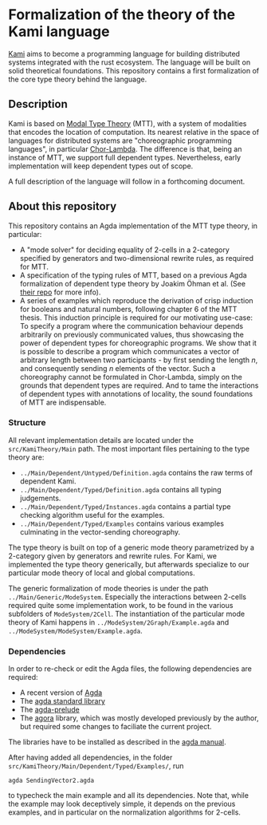 
# Formalization of the theory of the Kami language

[Kami](https://nlnet.nl/project/Kami/) aims to become a programming language for building distributed systems integrated with the rust ecosystem.
The language will be built on solid theoretical foundations. This repository contains a first formalization of the
core type theory behind the language.

## Description
Kami is based on [Modal Type Theory](http://www.danielgratzer.com/papers/phd-thesis.pdf) (MTT), with a system of modalities that encodes the location of computation. Its
nearest relative in the space of languages for distributed systems are "choreographic programming languages", in
particular [Chor-Lambda](https://arxiv.org/abs/2111.03701). The difference is that, being an instance of MTT, we support full dependent types. Nevertheless,
early implementation will keep dependent types out of scope.

A full description of the language will follow in a forthcoming document.

## About this repository

This repository contains an Agda implementation of the MTT type theory, in particular:
 - A "mode solver" for deciding equality of 2-cells in a 2-category specified by generators and two-dimensional rewrite rules,
   as required for MTT.
 - A specification of the typing rules of MTT, based on a previous Agda formalization of dependent type theory by
   Joakim Öhman et al. (See [their repo](https://github.com/mr-ohman/logrel-mltt/) for more info).
 - A series of examples which reproduce the derivation of crisp induction for booleans and natural numbers, following
   chapter 6 of the MTT thesis. This induction principle is required for our motivating use-case:
   To specify a program where the communication behaviour depends arbitrarily on previously communicated values, thus
   showcasing the power of dependent types for choreographic programs. We show that it is possible to describe a program
   which communicates a vector of arbitrary length between two participants - by first sending the length $n$, and consequently
   sending $n$ elements of the vector. Such a choreography cannot be formulated in Chor-Lambda, simply on the grounds that
   dependent types are required. And to tame the interactions of dependent types with annotations of locality, the sound
   foundations of MTT are indispensable.

### Structure

All relevant implementation details are located under the `src/KamiTheory/Main` path. The most important files pertaining
to the type theory are:
  - `../Main/Dependent/Untyped/Definition.agda` contains the raw terms of dependent Kami.
  - `../Main/Dependent/Typed/Definition.agda` contains all typing judgements.
  - `../Main/Dependent/Typed/Instances.agda` contains a partial type checking algorithm useful for the examples.
  - `../Main/Dependent/Typed/Examples` contains various examples culminating in the vector-sending choreography.

The type theory is built on top of a generic mode theory parametrized by a 2-category given by generators and rewrite rules.
For Kami, we implemented the type theory generically, but afterwards specialize to our particular mode theory of local and
global computations.

The generic formalization of mode theories is under the path `../Main/Generic/ModeSystem`. Especially the interactions
between 2-cells required quite some implementation work, to be found in the various subfolders of `ModeSystem/2Cell`.
The instantiation of the particular mode theory of Kami happens in `../ModeSystem/2Graph/Example.agda` and `../ModeSystem/ModeSystem/Example.agda`.

### Dependencies

In order to re-check or edit the Agda files, the following dependencies are required:
 - A recent version of [Agda](https://github.com/agda/agda)
 - The [agda standard library](https://github.com/agda/agda-stdlib)
 - The [agda-prelude](https://github.com/UlfNorell/agda-prelude)
 - The [agora](https://github.com/determi-io/agora) library, which was mostly developed previously by the author,
   but required some changes to faciliate the current project.

The libraries have to be installed as described in the [agda manual](https://agda.readthedocs.io/en/v2.6.4.2/tools/package-system.html).

After having added all dependencies, in the folder `src/KamiTheory/Main/Dependent/Typed/Examples/`, run

```
agda SendingVector2.agda
```

to typecheck the main example and all its dependencies. Note that, while the example may look deceptively simple, it depends on the previous examples,
and in particular on the normalization algorithms for 2-cells.

